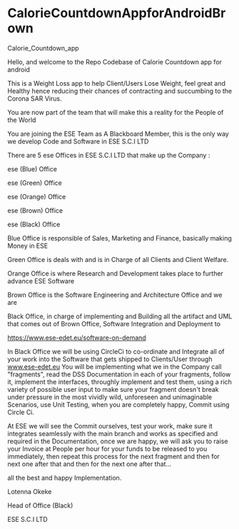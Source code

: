 # CalorieCountdownAppforAndroidBrown
Calorie_Countdown_app


Hello, and welcome to the Repo Codebase of Calorie Countdown app for android

This is a Weight Loss app to help Client/Users Lose Weight, feel great and Healthy hence reducing
their chances of contracting and succumbing to the Corona SAR Virus.

You are now part of the team that will make this a reality for the People of the World

You are joining the ESE Team as A Blackboard Member, this is the only way we develop Code and Software in ESE S.C.I LTD

There are 5 ese Offices in ESE S.C.I LTD that make up the Company :

ese (Blue) Office

ese (Green) Office

ese (Orange) Office

ese (Brown) Office

ese (Black) Office

Blue Office is responsible of Sales, Marketing and Finance, basically making Money in ESE

Green Office is deals with and is in Charge of all Clients and Client Welfare.

Orange Office is where Research and Development takes place to further advance ESE Software

Brown Office is the Software Engineering and Architecture Office
and we are 

Black Office, in charge of implementing and Building all the artifact and UML that comes out of Brown Office, 
Software Integration and Deployment to

https://www.ese-edet.eu/software-on-demand

In Black Office we will be using CircleCi to co-ordinate and Integrate all of your work into the Software that gets shipped to Clients/User through www.ese-edet.eu
You will be implementing what we in the Company call "fragments", read the DSS Documentation in each of your fragments, follow it, implement the interfaces,
throughly implement and test them, using a rich variety of possible user input to make sure your fragment doesn't break under pressure in the most vividly wild, unforeseen and unimaginable Scenarios, use Unit Testing,
when you are completely happy, Commit using Circle Ci.

At ESE we will see the Commit ourselves, test your work, make sure it integrates seamlessly with the main branch and works as specified and required in the Documentation, once we
are happy, we will ask you to raise your Invoice at People per hour for your funds to be released to you immediately, then repeat this process for the next fragment
and then for next one after that and then for the next one after that...

all the best and happy Implementation.

Lotenna Okeke

Head of Office (Black)

ESE S.C.I LTD
